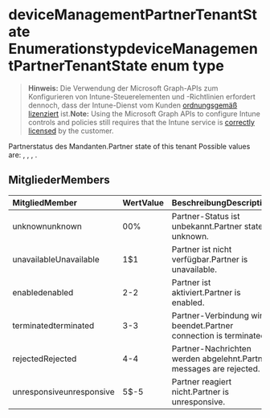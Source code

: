 # <a name="devicemanagementpartnertenantstate-enum-type"></a><span data-ttu-id="10d7f-101">deviceManagementPartnerTenantState Enumerationstyp</span><span class="sxs-lookup"><span data-stu-id="10d7f-101">deviceManagementPartnerTenantState enum type</span></span>

> <span data-ttu-id="10d7f-102">**Hinweis:** Die Verwendung der Microsoft Graph-APIs zum Konfigurieren von Intune-Steuerelementen und -Richtlinien erfordert dennoch, dass der Intune-Dienst vom Kunden [ordnungsgemäß lizenziert](https://go.microsoft.com/fwlink/?linkid=839381) ist.</span><span class="sxs-lookup"><span data-stu-id="10d7f-102">**Note:** Using the Microsoft Graph APIs to configure Intune controls and policies still requires that the Intune service is [correctly licensed](https://go.microsoft.com/fwlink/?linkid=839381) by the customer.</span></span>

<span data-ttu-id="10d7f-103">Partnerstatus des Mandanten.</span><span class="sxs-lookup"><span data-stu-id="10d7f-103">Partner state of this tenant Possible values are: , , , .</span></span>
## <a name="members"></a><span data-ttu-id="10d7f-104">Mitglieder</span><span class="sxs-lookup"><span data-stu-id="10d7f-104">Members</span></span>
|<span data-ttu-id="10d7f-105">Mitglied</span><span class="sxs-lookup"><span data-stu-id="10d7f-105">Member</span></span>|<span data-ttu-id="10d7f-106">Wert</span><span class="sxs-lookup"><span data-stu-id="10d7f-106">Value</span></span>|<span data-ttu-id="10d7f-107">Beschreibung</span><span class="sxs-lookup"><span data-stu-id="10d7f-107">Description</span></span>|
|:---|:---|:---|
|<span data-ttu-id="10d7f-108">unknown</span><span class="sxs-lookup"><span data-stu-id="10d7f-108">unknown</span></span>|<span data-ttu-id="10d7f-109">0</span><span class="sxs-lookup"><span data-stu-id="10d7f-109">0%</span></span>|<span data-ttu-id="10d7f-110">Partner-Status ist unbekannt.</span><span class="sxs-lookup"><span data-stu-id="10d7f-110">Partner state is unknown.</span></span>|
|<span data-ttu-id="10d7f-111">unavailable</span><span class="sxs-lookup"><span data-stu-id="10d7f-111">Unavailable</span></span>|<span data-ttu-id="10d7f-112">1</span><span class="sxs-lookup"><span data-stu-id="10d7f-112">$1</span></span>|<span data-ttu-id="10d7f-113">Partner ist nicht verfügbar.</span><span class="sxs-lookup"><span data-stu-id="10d7f-113">Partner is unavailable.</span></span>|
|<span data-ttu-id="10d7f-114">enabled</span><span class="sxs-lookup"><span data-stu-id="10d7f-114">enabled</span></span>|<span data-ttu-id="10d7f-115">2</span><span class="sxs-lookup"><span data-stu-id="10d7f-115">-2</span></span>|<span data-ttu-id="10d7f-116">Partner ist aktiviert.</span><span class="sxs-lookup"><span data-stu-id="10d7f-116">Partner is enabled.</span></span>|
|<span data-ttu-id="10d7f-117">​terminated​</span><span class="sxs-lookup"><span data-stu-id="10d7f-117">terminated</span></span>|<span data-ttu-id="10d7f-118">3</span><span class="sxs-lookup"><span data-stu-id="10d7f-118">-3</span></span>|<span data-ttu-id="10d7f-119">Partner-Verbindung wird beendet.</span><span class="sxs-lookup"><span data-stu-id="10d7f-119">Partner connection is terminated.</span></span>|
|<span data-ttu-id="10d7f-120">​rejected​</span><span class="sxs-lookup"><span data-stu-id="10d7f-120">Rejected</span></span>|<span data-ttu-id="10d7f-121">4</span><span class="sxs-lookup"><span data-stu-id="10d7f-121">-4</span></span>|<span data-ttu-id="10d7f-122">Partner-Nachrichten werden abgelehnt.</span><span class="sxs-lookup"><span data-stu-id="10d7f-122">Partner messages are rejected.</span></span>|
|<span data-ttu-id="10d7f-123">unresponsive</span><span class="sxs-lookup"><span data-stu-id="10d7f-123">unresponsive</span></span>|<span data-ttu-id="10d7f-124">5</span><span class="sxs-lookup"><span data-stu-id="10d7f-124">$-5</span></span>|<span data-ttu-id="10d7f-125">Partner reagiert nicht.</span><span class="sxs-lookup"><span data-stu-id="10d7f-125">Partner is unresponsive.</span></span>|



